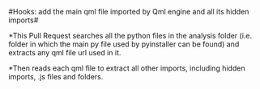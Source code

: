 #Hooks: add the main qml file imported by Qml engine and all its hidden imports#

*This Pull Request searches all the python files in the analysis folder (i.e. folder
in which the main py file used by pyinstaller can be found) and extracts any qml file url used in it.

*Then reads each qml file to extract all other imports, including hidden imports,
.js files and folders.

